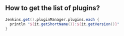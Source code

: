 ## How to get the list of plugins?

```groovy
Jenkins.get().pluginManager.plugins.each { 
  println "${it.getShortName()}:${it.getVersion()}"
}
```
